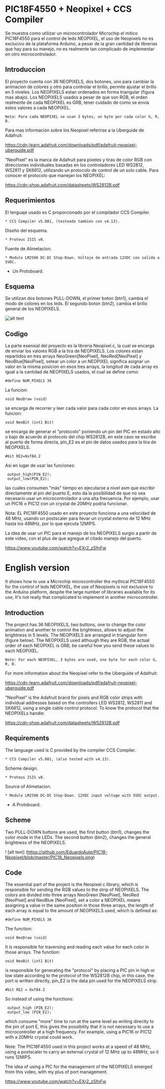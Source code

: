 # PIC18F4550 + Neopixel + CCS Compiler

Se muestra como utilizar un microcontrolador Microchip el mitico PIC18F4550 para el control de leds NEOPIXEL,
el uso de Neopixels no es exclucivo de la plataforma Arduino, a pesar de la gran cantidad de librerias que hay para su manejo,
no es realmente tan complicado de implementar en otro microcontrolador.

## Introduccion
El proyecto cuenta con 36 NEOPIXELS, dos botones, uno para cambiar la animacion de colores y otro para controlar
el brillo, permite ajustar el brillo en 5 niveles.
Los NEOPIXELS estan ordenados en forma triangular (figura mas abajo).
Los NEOPIXELS usados a pesar de que son RGB, el orden realmente de cada NEOPIXEL es GRB, tener cuidado de como se envia estos
valores a cada NEOPIXEL.

    Nota: Para cada NEOPIXEL se usan 3 bytes, un byte por cada color G, R, B.

Para mas información sobre los Neopixel referirse a la Uberguide de Adafruit:

https://cdn-learn.adafruit.com/downloads/pdf/adafruit-neopixel-uberguide.pdf

"NeoPixel" es la marca de Adafruit para píxeles y tiras de color RGB con direcciones individuales basadas en los controladores 
LED WS2812, WS2811 y SK6812, utilizando un protocolo de control de un solo cable.
Para conocer el protocolo que manejan los NEOPIXEL:

https://cdn-shop.adafruit.com/datasheets/WS2812B.pdf

## Requerimientos
El lenguaje usado es C proporcionado por el compilador CCS Compiler.
    
    * CCS Compiler v5.081, (testeado también con v4.13).

Diseño del esquema.
    
    * Proteus ISIS v8.

Fuente de Alimetacion.
    
    * Modulo LM2596 DC-DC Step-Down. Voltaje de entrada 12VDC con salida a 5VDC.

* Un Protoboard.

## Esquema
Se utilizan dos botones PULL-DOWN, el primer boton (btn1), cambia el modo de colores en los leds.
El segundo boton (btn2), cambia el brillo general de los NEOPIXELS.

![alt text](https://github.com/EduardoAule/PIC18-Neopixel/blob/master/PIC18_Neopixels.png)

## Codigo
La parte esensial del proyecto es la libreria Neopixel.c, la cual se encarga de enviar los valores RGB a la tira
de NEOPIXELS.
Los colores estan repartidos en tres arrays NeoGreen[NeoPixel], NeoRed[NeoPixel] y NeoBlue[NeoPixel], setear un color
a un NEOPIXEL significa asignar un valor en la misma posicion en esos tres arrays, la longitud de cada array es igual 
a la cantidad de NEOPIXELS usados, el cual se define como:

    #define NUM_PIXELS 36
    
La funcion:
    
    void NeoDraw (void)
    
se encarga de recorrer y leer cada valor para cada color en esos arrays.
La funcion:
    
    void NeoBit (int1 Bit)
    
se encarga de generar el "protocolo" poniendo un pin del PIC en estado alto o bajo de acuerdo al protocolo del chip WS2812B,
en este caso se escribe al puerto de forma directa, pin_E2 es el pin de datos usados para la tira de NEOPIXELS.

    #bit RE2=0xf84.2
    
Asi en lugar de usar las funciones:
  
     output_high(PIN_E2);
     output_low(PIN_E2);
    
las cuales consumen "más" tiempo en ejecutarse a nivel asm que escribir directamente al pin del puerto E,
esto da la posibilidad de que no sea necesario usar un microcontrolador a una alta frecuencia. Por ejemplo,
usar un PIC16 o PIC12 con un crystal de 20MHz podria funcionar.

Nota: EL PIC18F4550 usado en este proyecto funciona a una velocidad de 48 MHz, usando un postscaler
para llevar un crystal externo de 12 MHz hasta los 48MHz, por lo que ejecuta 12MIPS.

La idea de usar un PIC para el manejo de los NEOPIXELS surgio a partir de este video, con el plus de que agregue el
citado manejo del puerto.

https://www.youtube.com/watch?v=EXr2_zSfnFw

# English version
It shows how to use a Microchip microcontroller the mythical PIC18F4550 for the control of leds NEOPIXEL,
the use of Neopixels is not exclusive to the Arduino platform, despite the large number of libraries available for its use,
It's not really that complicated to implement in another microcontroller.

## Introduction
The project has 36 NEOPIXELS, two buttons, one to change the color animation and another to control
the brightness, allows to adjust the brightness in 5 levels.
The NEOPIXELS are arranged in triangular form (figure below).
The NEOPIXELS used although they are RGB, the actual order of each NEOPIXEL is GRB, be careful how you send these
values to each NEOPIXEL.

    Note: For each NEOPIXEL, 3 bytes are used, one byte for each color G, R, B.

For more information about the Neopixel refer to the Uberguide of Adafruit:

https://cdn-learn.adafruit.com/downloads/pdf/adafruit-neopixel-uberguide.pdf

"NeoPixel" is the Adafruit brand for pixels and RGB color strips with individual addresses based on the controllers
LED WS2812, WS2811 and SK6812, using a single cable control protocol.
To know the protocol that the NEOPIXELs handle:

https://cdn-shop.adafruit.com/datasheets/WS2812B.pdf

## Requirements
The language used is C provided by the compiler CCS Compiler.
    
    * CCS Compiler v5.081, (also tested with v4.13).

Scheme design.
    
    * Proteus ISIS v8.

Source of Alimetacion.
    
    * Module LM2596 DC-DC Step-Down. 12VDC input voltage with 5VDC output.

* A Protoboard.

## Scheme
Two PULL-DOWN buttons are used, the first button (btn1), changes the color mode in the LEDs.
The second button (btn2), changes the general brightness of the NEOPIXELS.

! [alt text] (https://github.com/EduardoAule/PIC18-Neopixel/blob/master/PIC18_Neopixels.png)

## Code
The essential part of the project is the Neopixel.c library, which is responsible for sending the RGB values ​​to the strip
of NEOPIXELS.
The colors are divided into three arrays NeoGreen [NeoPixel], NeoRed [NeoPixel] and NeoBlue [NeoPixel], set a color
a NEOPIXEL means assigning a value in the same position in those three arrays, the length of each array is equal
to the amount of NEOPIXELS used, which is defined as:

    #define NUM_PIXELS 36
    
The function:
    
    void NeoDraw (void)
    
It is responsible for traversing and reading each value for each color in those arrays.
The function:
    
    void NeoBit (int1 Bit)
    
is responsible for generating the "protocol" by placing a PIC pin in high or low state according to the protocol of 
the WS2812B chip, in this case, the port is written directly, pin_E2 is the data pin used for the NEOPIXELS strip.

    #bit RE2 = 0xf84.2
    
So instead of using the functions:
  
     output_high (PIN_E2);
     output_low (PIN_E2);
    
which consume "more" time to run at the same level as writing directly to the pin of port E,
this gives the possibility that it is not necessary to use a microcontroller at a high frequency. For example,
using a PIC16 or PIC12 with a 20MHz crystal could work.

Note: The PIC18F4550 used in this project works at a speed of 48 MHz, using a postscaler
to carry an external crystal of 12 MHz up to 48MHz, so it runs 12MIPS.

The idea of using a PIC for the management of the NEOPIXELS emerged from this video, with my plus of port management.

https://www.youtube.com/watch?v=EXr2_zSfnFw
